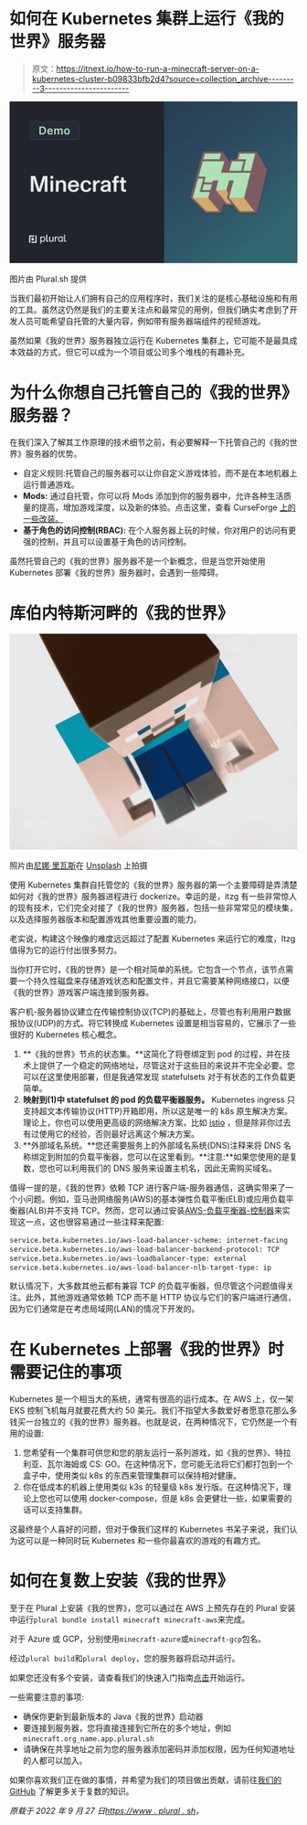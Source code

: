 # 如何在 Kubernetes 集群上运行《我的世界》服务器

> 原文：<https://itnext.io/how-to-run-a-minecraft-server-on-a-kubernetes-cluster-b09833bfb2d4?source=collection_archive---------3----------------------->

![](img/a9a4d93bed9cd4f0aa59fcf12205cb85.png)

图片由 Plural.sh 提供

当我们最初开始让人们拥有自己的应用程序时，我们关注的是核心基础设施和有用的工具。虽然这仍然是我们的主要关注点和最常见的用例，但我们确实考虑到了开发人员可能希望自托管的大量内容，例如带有服务器端组件的视频游戏。

虽然如果《我的世界》服务器独立运行在 Kubernetes 集群上，它可能不是最具成本效益的方式，但它可以成为一个项目或公司多个堆栈的有趣补充。

# 为什么你想自己托管自己的《我的世界》服务器？

在我们深入了解其工作原理的技术细节之前，有必要解释一下托管自己的《我的世界》服务器的优势。

*   自定义规则:托管自己的服务器可以让你自定义游戏体验，而不是在本地机器上运行普通游戏。
*   **Mods:** 通过自托管，你可以将 Mods 添加到你的服务器中，允许各种生活质量的提高，增加游戏深度，以及新的体验。点击这里，查看 CurseForge [上的一些改装。](https://www.curseforge.com/minecraft/mc-mods)
*   **基于角色的访问控制(RBAC):** 在个人服务器上玩的时候，你对用户的访问有更强的控制，并且可以设置基于角色的访问控制。

虽然托管自己的《我的世界》服务器不是一个新概念，但是当您开始使用 Kubernetes 部署《我的世界》服务器时，会遇到一些障碍。

# 库伯内特斯河畔的《我的世界》

![](img/72baec7a4798bba4eb49d54d16840583.png)

照片由[尼娜·里瓦斯](https://unsplash.com/@nina_eyes?utm_source=medium&utm_medium=referral)在 [Unsplash](https://unsplash.com?utm_source=medium&utm_medium=referral) 上拍摄

使用 Kubernetes 集群自托管您的《我的世界》服务器的第一个主要障碍是弄清楚如何对《我的世界》服务器进程进行 dockerize。幸运的是，itzg 有一些非常惊人的现有技术，它们完全对接了《我的世界》服务器，包括一些非常常见的模块集，以及选择服务器版本和配置游戏其他重要设置的能力。

老实说，构建这个映像的难度远远超过了配置 Kubernetes 来运行它的难度，Itzg 值得为它的运行付出很多努力。

当你打开它时，《我的世界》是一个相对简单的系统。它包含一个节点，该节点需要一个持久性磁盘来存储游戏状态和配置文件，并且它需要某种网络接口，以便《我的世界》游戏客户端连接到服务器。

客户机-服务器协议建立在传输控制协议(TCP)的基础上，尽管也有利用用户数据报协议(UDP)的方式。将它转换成 Kubernetes 设置是相当容易的，它展示了一些很好的 Kubernetes 核心概念。

1.  **《我的世界》节点的状态集。**这简化了将卷绑定到 pod 的过程，并在技术上提供了一个稳定的网络地址，尽管这对于这些目的来说并不完全必要。您可以在这里使用部署，但是我通常发现 statefulsets 对于有状态的工作负载更简单。
2.  **映射到(1)中 statefulset 的 pod 的负载平衡器服务。** Kubernetes ingress 只支持超文本传输协议(HTTP)开箱即用，所以这是唯一的 k8s 原生解决方案。理论上，你也可以使用更高级的网络解决方案，比如 [istio](https://github.com/istio/istio) ，但是除非你过去有过使用它的经验，否则最好远离这个解决方案。
3.  **外部域名系统。**您还需要服务上的外部域名系统(DNS)注释来将 DNS 名称绑定到附加的负载平衡器，您可以在这里看到。**注意:**如果您使用的是复数，您也可以利用我们的 DNS 服务来设置主机名，因此无需购买域名。

值得一提的是，《我的世界》依赖 TCP 进行客户端-服务器通信，这确实带来了一个小问题。例如，亚马逊网络服务(AWS)的基本弹性负载平衡(ELB)或应用负载平衡器(ALB)并不支持 TCP。然而，您可以通过安装[AWS-负载平衡器-控制器](https://kubernetes-sigs.github.io/aws-load-balancer-controller/v2.4/)来实现这一点，这也很容易通过一些注释来配置:

```
service.beta.kubernetes.io/aws-load-balancer-scheme: internet-facing service.beta.kubernetes.io/aws-load-balancer-backend-protocol: TCP service.beta.kubernetes.io/aws-loadbalancer-type: external service.beta.kubernetes.io/aws-load-balancer-nlb-target-type: ip
```

默认情况下，大多数其他云都有兼容 TCP 的负载平衡器，但尽管这个问题值得关注。此外，其他游戏通常依赖 TCP 而不是 HTTP 协议与它们的客户端进行通信，因为它们通常是在考虑局域网(LAN)的情况下开发的。

# 在 Kubernetes 上部署《我的世界》时需要记住的事项

Kubernetes 是一个相当大的系统，通常有很高的运行成本。在 AWS 上，仅一架 EKS 控制飞机每月就要花费大约 50 美元。我们不指望大多数爱好者愿意花那么多钱买一台独立的《我的世界》服务器。也就是说，在两种情况下，它仍然是一个有用的设置:

1.  您希望有一个集群可供您和您的朋友运行一系列游戏，如《我的世界》、特拉利亚、瓦尔海姆或 CS: GO。在这种情况下，您可能无法将它们都打包到一个盒子中，使用类似 k8s 的东西来管理集群可以保持相对健康。
2.  你在低成本的机器上使用类似 k3s 的轻量级 k8s 发行版。在这种情况下，理论上您也可以使用 docker-compose，但是 k8s 会更健壮一些，如果需要的话可以支持集群。

这最终是个人喜好的问题，但对于像我们这样的 Kubernetes 书呆子来说，我们认为这可以是一种同时玩 Kubernetes 和一些你最喜欢的游戏的有趣方式。

# 如何在复数上安装《我的世界》

至于在 Plural 上安装《我的世界》，您可以通过在 AWS 上预先存在的 Plural 安装中运行`plural bundle install minecraft minecraft-aws`来完成。

对于 Azure 或 GCP，分别使用`minecraft-azure`或`minecraft-gcp`包名。

经过`plural build`和`plural deploy`，您的服务器将启动并运行。

如果您还没有多个安装，请查看我们的快速入门指南[点击](https://docs.plural.sh/getting-started/getting-started)开始运行。

一些需要注意的事项:

*   确保你更新到最新版本的 Java《我的世界》启动器
*   要连接到服务器，您将直接连接到它所在的多个地址，例如`minecraft.org_name.app.plural.sh`
*   请确保在共享地址之前为您的服务器添加密码并添加权限，因为任何知道地址的人都可以加入。

如果你喜欢我们正在做的事情，并希望为我们的项目做出贡献，请前往[我们的 GitHub](https://github.com/pluralsh/plural) 了解更多关于复数的知识。

*原载于 2022 年 9 月 27 日*[*https://www . plural . sh*](https://www.plural.sh/blog/how-to-run-a-minecraft-server-on-a-kubernetes-cluster/)*。*